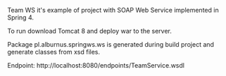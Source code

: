 Team WS it's example of project with SOAP Web Service implemented in Spring 4.

To run download Tomcat 8 and deploy war to the server.
 
Package pl.alburnus.springws.ws is generated during build project and generate classes from xsd files.  

Endpoint: http://localhost:8080/endpoints/TeamService.wsdl